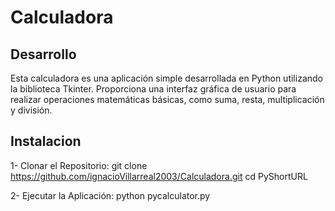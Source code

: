 # Calculadora

## Desarrollo
Esta calculadora es una aplicación simple desarrollada en Python utilizando la biblioteca Tkinter. Proporciona una interfaz gráfica de usuario para realizar operaciones matemáticas básicas, como suma, resta, multiplicación y división.

## Instalacion
1- Clonar el Repositorio: git clone https://github.com/ignacioVillarreal2003/Calculadora.git cd PyShortURL

2- Ejecutar la Aplicación: python pycalculator.py